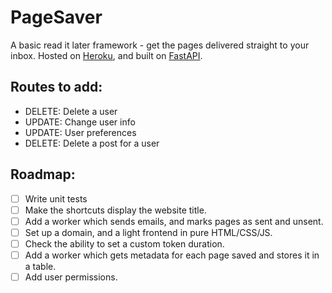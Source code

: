 # PageSaver
A basic read it later framework - get the pages delivered straight to your inbox.
Hosted on [Heroku](http://page-saver.herokuapp.com), and built on [FastAPI](https://fastapi.tiangolo.com/).
## Routes to add:

- DELETE: Delete a user
- UPDATE: Change user info
- UPDATE: User preferences
- DELETE: Delete a post for a user

## Roadmap:

- [ ] Write unit tests
- [ ] Make the shortcuts display the website title.
- [ ] Add a worker which sends emails, and marks pages as sent and unsent.
- [ ] Set up a domain, and a light frontend in pure HTML/CSS/JS.
- [ ] Check the ability to set a custom token duration.
- [ ] Add a worker which gets metadata for each page saved and stores it in a table.
- [ ] Add user permissions.